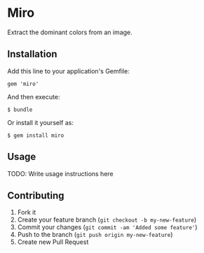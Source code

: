 # Miro

Extract the dominant colors from an image.

## Installation

Add this line to your application's Gemfile:

    gem 'miro'

And then execute:

    $ bundle

Or install it yourself as:

    $ gem install miro

## Usage

TODO: Write usage instructions here

## Contributing

1. Fork it
2. Create your feature branch (`git checkout -b my-new-feature`)
3. Commit your changes (`git commit -am 'Added some feature'`)
4. Push to the branch (`git push origin my-new-feature`)
5. Create new Pull Request
